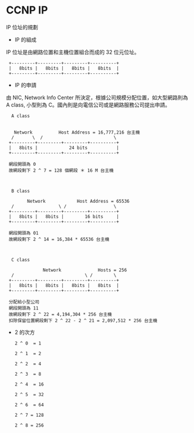 # CCNP IP
IP 位址的規劃

* IP 的組成 

IP 位址是由網路位置和主機位置組合而成的 32 位元位址。


     +---------+---------+---------+----------+
     |   8bits |   8bits |   8bits |   8bits  |
     +---------+---------+---------+----------+
  

* IP 的申請

由 NIC, Network Info Center 所決定，根據公司規模分配位置，如大型網路則為 A class, 小型則為 C。國內則是向電信公司或是網路服務公司提出申請。




      A class
      
      
       Network          Host Address = 16,777,216 台主機
      /       \  /                           \
     +---------+---------+---------+----------+
     |   8bits |            24 bits           |
     +---------+---------+---------+----------+
     
     網段開頭為 0
     故網段剩下 2 ^ 7 = 128 個網段 ＊ 16 M 台主機
     
     
     
      B class
      
            Network            Host Address = 65536 
      /                 \ /                  \
     +---------+---------+---------+----------+
     |   8bits |   8bits |        16 bits     |
     +---------+---------+---------+----------+
     
     網段開頭為 01
     故網段剩下 2 ^ 14 = 16,384 * 65536 台主機
     
     
     
      C class
      
                  Network              Hosts = 256
      /                           \ /        \
     +---------+---------+---------+----------+
     |   8bits |   8bits |   8bits |   8bits  |
     +---------+---------+---------+----------+
     
     分配給小型公司
     網段開頭為 11
     故網段剩下 2 ^ 22 = 4,194,304 * 256 台主機
     扣除保留位置網段剩下 2 ^ 22 - 2 ^ 21 = 2,097,512 * 256 台主機 
     
  

* 2 的次方

      2 ^ 0  = 1

      2 ^ 1  = 2           

      2 ^ 2  = 4

      2 ^ 3  = 8

      2 ^ 4  = 16

      2 ^ 5  = 32

      2 ^ 6  = 64

      2 ^ 7 = 128

      2 ^ 8 = 256
 
